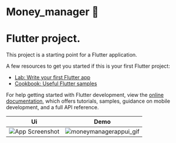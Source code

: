 # Money_manager 💎

# Flutter project.

This project is a starting point for a Flutter application.

A few resources to get you started if this is your first Flutter project:


- [Lab: Write your first Flutter app](https://docs.flutter.dev/get-started/codelab)
- [Cookbook: Useful Flutter samples](https://docs.flutter.dev/cookbook)

For help getting started with Flutter development, view the
[online documentation](https://docs.flutter.dev/), which offers tutorials,
samples, guidance on mobile development, and a full API reference.


| Ui | Demo |
| ------ | ------ |
| ![App Screenshot](https://user-images.githubusercontent.com/64737299/228759483-0d34fc36-bb8f-4fbe-82a6-d1ee2417e2de.png) | ![moneymanagerappui_gif](https://user-images.githubusercontent.com/64737299/228759517-9e734661-0f27-4c55-94f3-1f4cffe1b92d.gif) |




